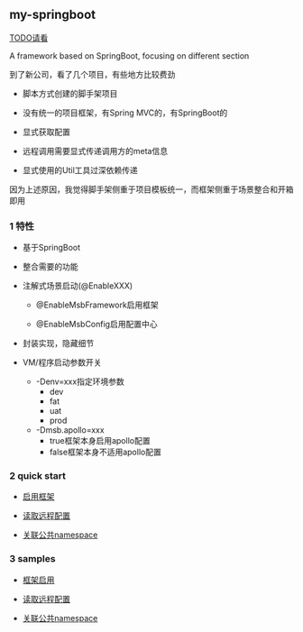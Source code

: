 my-springboot
---

[TODO请看](./TODO.md)

A framework based on SpringBoot, focusing on different section

到了新公司，看了几个项目，有些地方比较费劲

- 脚本方式创建的脚手架项目

- 没有统一的项目框架，有Spring MVC的，有SpringBoot的

- 显式获取配置

- 远程调用需要显式传递调用方的meta信息

- 显式使用的Util工具过深依赖传递

因为上述原因，我觉得脚手架侧重于项目模板统一，而框架侧重于场景整合和开箱即用

### 1 特性

- 基于SpringBoot

- 整合需要的功能

- 注解式场景启动(@EnableXXX)

    - @EnableMsbFramework启用框架

    - @EnableMsbConfig启用配置中心

- 封装实现，隐藏细节

- VM/程序启动参数开关
    - -Denv=xxx指定环境参数
        - dev
        - fat
        - uat
        - prod
    - -Dmsb.apollo=xxx
        - true框架本身启用apollo配置
        - false框架本身不适用apollo配置

### 2 quick start

- [启用框架](./doc/启用框架.md)

- [读取远程配置](./doc/读取远程配置-nacos)

- [关联公共namespace](./doc/远程配置热更新.md)

### 3 samples

- [框架启用](./msb-samples/sample-01)

- [读取远程配置](./msb-samples/sample-02)

- [关联公共namespace](./msb-samples/sample-03)
